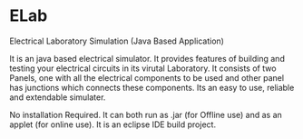 ELab
====

Electrical Laboratory Simulation (Java Based Application)


It is an java based electrical simulator. It provides features of building and testing your electrical circuits in its virutal Laboratory.
It consists of two Panels, one with all the electrical components to be used and other panel has junctions which connects these
components. Its an easy to use, reliable and extendable simulater.

No installation Required. It can both run as .jar (for Offline use) and as an applet (for online use). 
It is an eclipse IDE build project. 
